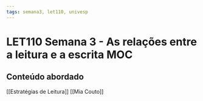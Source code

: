 ```yaml
---
tags: semana3, let110, univesp
---
```

# LET110 Semana 3 - As relações entre a leitura e a escrita MOC

## Conteúdo abordado

[[Estratégias de Leitura]]
[[Mia Couto]]

